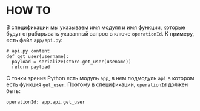 # HOW TO
В спецификации мы указываем имя модуля и имя функции, которые будут
отрабарывать указанный запрос в ключе `operationId`.
К примеру, есть файл `app/api.py`:

    # api.py content
    def get_user(username):
      payload = serialize(store.get_user(usename))
      return payload

С точки зрения Python есть модуль `app`, в нем подмодуль `api` в котором есть
функция `get_user`. Поэтому в спецификации, `operationId`  должен быть:

    operationId: app.api.get_user


